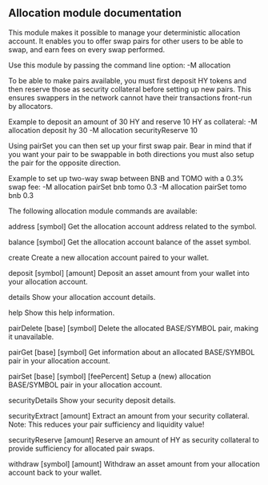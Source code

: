 
Allocation module documentation
-------------------------------

This module makes it possible to manage your deterministic allocation account.
It enables you to offer swap pairs for other users to be able to swap, and
earn fees on every swap performed.

 Use this module by passing the command line option:
  -M allocation <command>


To be able to make pairs available, you must first deposit HY tokens and then
reserve those as security collateral before setting up new pairs. This ensures
swappers in the network cannot have their transactions front-run by allocators.

 Example to deposit an amount of 30 HY and reserve 10 HY as collateral:
  -M allocation deposit hy 30
  -M allocation securityReserve 10


Using pairSet you can then set up your first swap pair. Bear in mind that if
you want your pair to be swappable in both directions you must also setup the
pair for the opposite direction.

 Example to set up two-way swap between BNB and TOMO with a 0.3% swap fee:
  -M allocation pairSet bnb tomo 0.3
  -M allocation pairSet tomo bnb 0.3


The following allocation module commands are available:

 address [symbol]   Get the allocation account address related to the 
                    symbol.

 balance [symbol]   Get the allocation account balance of the asset symbol.

 create             Create a new allocation account paired to your wallet.

 deposit [symbol] [amount]   Deposit an asset amount from your wallet into
                             your allocation account.

 details            Show your allocation account details.

 help               Show this help information.

 pairDelete [base] [symbol]  Delete the allocated BASE/SYMBOL pair, making
                             it unavailable.

 pairGet [base] [symbol]     Get information about an allocated BASE/SYMBOL
                             pair in your allocation account.

 pairSet [base] [symbol] [feePercent]   Setup a (new) allocation BASE/SYMBOL
                                        pair in your allocation account.

 securityDetails    Show your security deposit details.

 securityExtract [amount]    Extract an amount from your security collateral.
                             Note: This reduces your pair sufficiency and
                             liquidity value!

 securityReserve [amount]    Reserve an amount of HY as security collateral
                             to provide sufficiency for allocated pair swaps.

 withdraw [symbol] [amount]  Withdraw an asset amount from your allocation
                             account back to your wallet.

